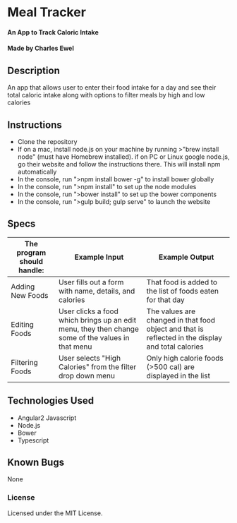 # Meal Tracker

#### An App to Track Caloric Intake

#### Made by Charles Ewel

## Description

An app that allows user to enter their food intake for a day and see their total caloric intake along with options to filter meals by high and low calories

## Instructions

* Clone the repository
* If on a mac, install node.js on your machine by running >"brew install node" (must have Homebrew installed). if on PC or Linux google node.js, go their website and follow the instructions there. This will install npm automatically
* In the console, run ">npm install bower -g" to install bower globally
* In the console, run ">npm install" to set up the node modules
* In the console, run ">bower install" to set up the bower components
* In the console, run ">gulp build; gulp serve" to launch the website

## Specs

The program should handle: | Example Input | Example Output
----- | ----- | -----
Adding New Foods| User fills out a form with name, details, and calories | That food is added to the list of foods eaten for that day
Editing Foods | User clicks a food which brings up an edit menu, they then change some of the values in that menu | The values are changed in that food object and that is reflected in the display and total calories
Filtering Foods | User selects "High Calories" from the filter drop down menu | Only high calorie foods (>500 cal) are displayed in the list


## Technologies Used

* Angular2 Javascript
* Node.js
* Bower
* Typescript

## Known Bugs

None

### License

Licensed under the MIT License.
